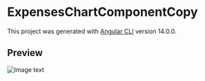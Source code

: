 # ExpensesChartComponentCopy

This project was generated with [Angular CLI](https://github.com/angular/angular-cli) version 14.0.0.

## Preview
![Image text](url)
